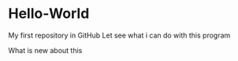 Hello-World
===========

My first repository in GitHub
Let see what i can do with this program

What is new about this


